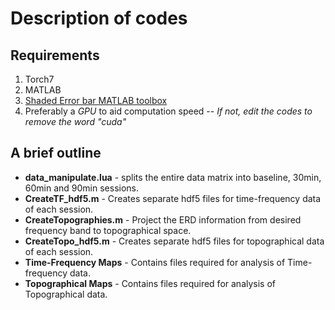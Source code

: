 # Description of codes

## Requirements
1. Torch7
2. MATLAB
3. [Shaded Error bar MATLAB toolbox](https://github.com/raacampbell/shadedErrorBar)
4. Preferably a *GPU* to aid computation speed -- *If not, edit the codes to remove the word "cuda"*

## A brief outline
* **data_manipulate.lua** - splits the entire data matrix into baseline, 30min, 60min and 90min sessions.
* **CreateTF_hdf5.m** - Creates separate hdf5 files for time-frequency data of each session.
* **CreateTopographies.m** - Project the ERD information from desired frequency band to topographical space.
* **CreateTopo_hdf5.m** - Creates separate hdf5 files for topographical data of each session.
* **Time-Frequency Maps** - Contains files required for analysis of Time-frequency data.
* **Topographical Maps** - Contains files required for analysis of Topographical data.
